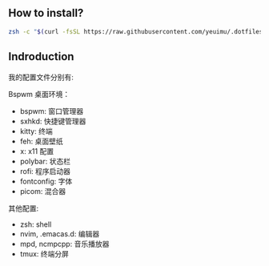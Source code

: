 ## How to install?

```sh
zsh -c "$(curl -fsSL https://raw.githubusercontent.com/yeuimu/.dotfiles/main/install.zsh)"
```

## Indroduction

我的配置文件分别有: 

Bspwm 桌面环境：
- bspwm: 窗口管理器
- sxhkd: 快捷键管理器
- kitty: 终端
- feh: 桌面壁纸
- x: x11 配置
- polybar: 状态栏
- rofi: 程序启动器
- fontconfig: 字体
- picom: 混合器

其他配置:
- zsh: shell
- nvim, .emacas.d: 编辑器
- mpd, ncmpcpp: 音乐播放器
- tmux: 终端分屏

